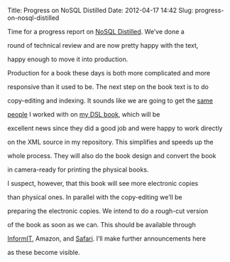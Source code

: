 Title: Progress on NoSQL Distilled
Date: 2012-04-17 14:42
Slug: progress-on-nosql-distilled

Time for a progress report on [NoSQL
Distilled](http://martinfowler.com/bliki/NosqlDistilled.html). We’ve
done a

round of technical review and are now pretty happy with the text,

happy enough to move it into production.

</p>

Production for a book these days is both more complicated and more

responsive than it used to be. The next step on the book text is to do

copy-editing and indexing. It sounds like we are going to get the
<a href="http://www.kirsanov.com/">same

people</a> I worked with on [my DSL
book](http://martinfowler.com/books/dsl.html), which will be

excellent news since they did a good job and were happy to work directly

on the XML source in my repository. This simplifies and speeds up the

whole process. They will also do the book design and convert the book

in camera-ready for printing the physical books.

</p>

I suspect, however, that this book will see more electronic copies

than physical ones. In parallel with the copy-editing we’ll be

preparing the electronic copies. We intend to do a rough-cut version

of the book as soon as we can. This should be available through

[InformIT](http://www.informit.com/authors/bio.aspx?a=8877bf0c-92bd-4d0d-8317-d67fe8b88eee),
Amazon, and [Safari](http://my.safaribooksonline.com). I’ll make further
announcements here

as these become visible.

</p>


